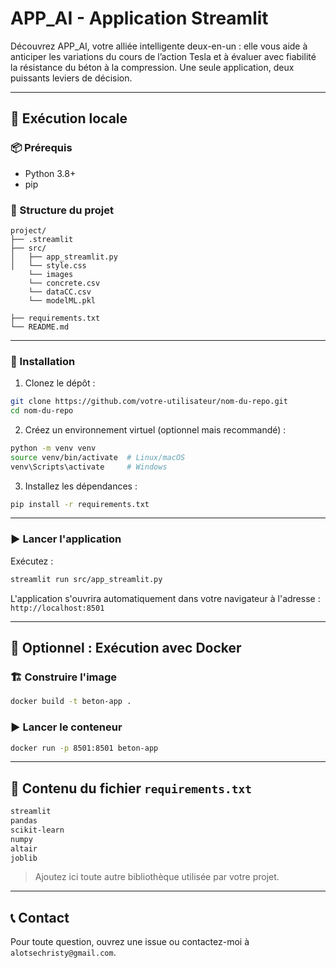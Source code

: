 # APP_AI - Application Streamlit

Découvrez APP_AI, votre alliée intelligente deux-en-un : elle vous aide à anticiper les variations du cours de l’action Tesla et à évaluer avec fiabilité la résistance du béton à la compression. Une seule application, deux puissants leviers de décision.

---

## 🚀 Exécution locale

### 📦 Prérequis

- Python 3.8+
- pip

### 📁 Structure du projet

```
project/
├── .streamlit
├── src/
│   ├── app_streamlit.py
│   └── style.css
    └── images
    └── concrete.csv
    └── dataCC.csv
    └── modelML.pkl
    
├── requirements.txt
└── README.md
```

---

### 🔧 Installation

1. Clonez le dépôt :

```bash
git clone https://github.com/votre-utilisateur/nom-du-repo.git
cd nom-du-repo
```

2. Créez un environnement virtuel (optionnel mais recommandé) :

```bash
python -m venv venv
source venv/bin/activate  # Linux/macOS
venv\Scripts\activate     # Windows
```

3. Installez les dépendances :

```bash
pip install -r requirements.txt
```

---

### ▶️ Lancer l'application

Exécutez :

```bash
streamlit run src/app_streamlit.py
```

L'application s'ouvrira automatiquement dans votre navigateur à l'adresse :  
`http://localhost:8501`

---

## 🐳 Optionnel : Exécution avec Docker

### 🏗️ Construire l'image

```bash
docker build -t beton-app .
```

### ▶️ Lancer le conteneur

```bash
docker run -p 8501:8501 beton-app
```

---

## 📄 Contenu du fichier `requirements.txt`

```txt
streamlit
pandas
scikit-learn
numpy
altair
joblib
```

> Ajoutez ici toute autre bibliothèque utilisée par votre projet.

---

## 📞 Contact

Pour toute question, ouvrez une issue ou contactez-moi à `alotsechristy@gmail.com`.

